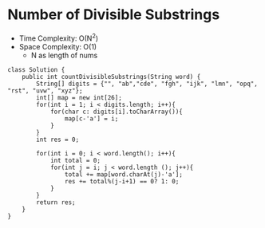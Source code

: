 # Number of Divisible Substrings

- Time Complexity: O(N<sup>2</sup>)
- Space Complexity: O(1)
  - N as length of nums

```
class Solution {
    public int countDivisibleSubstrings(String word) {
        String[] digits = {"", "ab","cde", "fgh", "ijk", "lmn", "opq", "rst", "uvw", "xyz"};
        int[] map = new int[26];
        for(int i = 1; i < digits.length; i++){
            for(char c: digits[i].toCharArray()){
                map[c-'a'] = i;
            }
        }
        int res = 0;

        for(int i = 0; i < word.length(); i++){
            int total = 0;
            for(int j = i; j < word.length (); j++){
                total += map[word.charAt(j)-'a'];
                res += total%(j-i+1) == 0? 1: 0;
            }
        }
        return res;
    }
}

```
